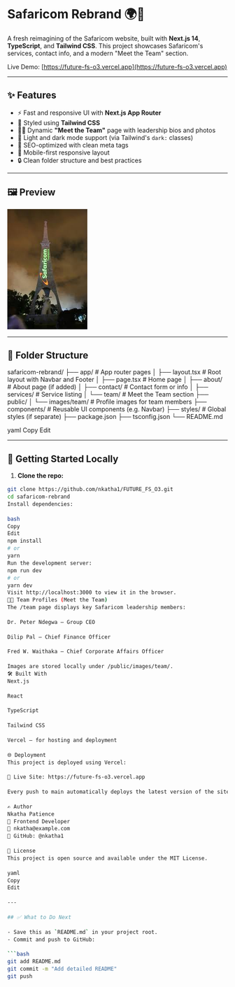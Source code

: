 # Safaricom Rebrand 🌍📱

A fresh reimagining of the Safaricom website, built with **Next.js 14**, **TypeScript**, and **Tailwind CSS**. This project showcases Safaricom's services, contact info, and a modern "Meet the Team" section.

Live Demo: [https://future-fs-o3.vercel.app](https://future-fs-o3.vercel.app)

---

## ✨ Features

- ⚡ Fast and responsive UI with **Next.js App Router**
- 🎨 Styled using **Tailwind CSS**
- 👨‍💼 Dynamic **"Meet the Team"** page with leadership bios and photos
- 🌙 Light and dark mode support (via Tailwind's `dark:` classes)
- 🔗 SEO-optimized with clean meta tags
- 📱 Mobile-first responsive layout
- 🔒 Clean folder structure and best practices

---

## 🖼 Preview

![Homepage Preview](public/hero.jpg)

---

## 📁 Folder Structure

safaricom-rebrand/
├── app/ # App router pages
│ ├── layout.tsx # Root layout with Navbar and Footer
│ ├── page.tsx # Home page
│ ├── about/ # About page (if added)
│ ├── contact/ # Contact form or info
│ ├── services/ # Service listing
│ └── team/ # Meet the Team section
├── public/
│ └── images/team/ # Profile images for team members
├── components/ # Reusable UI components (e.g. Navbar)
├── styles/ # Global styles (if separate)
├── package.json
├── tsconfig.json
└── README.md

yaml
Copy
Edit

---

## 🚀 Getting Started Locally

1. **Clone the repo:**

```bash
git clone https://github.com/nkatha1/FUTURE_FS_O3.git
cd safaricom-rebrand
Install dependencies:

bash
Copy
Edit
npm install
# or
yarn
Run the development server:
npm run dev
# or
yarn dev
Visit http://localhost:3000 to view it in the browser.
🧑‍💼 Team Profiles (Meet the Team)
The /team page displays key Safaricom leadership members:

Dr. Peter Ndegwa — Group CEO

Dilip Pal — Chief Finance Officer

Fred W. Waithaka — Chief Corporate Affairs Officer

Images are stored locally under /public/images/team/.
🛠️ Built With
Next.js

React

TypeScript

Tailwind CSS

Vercel — for hosting and deployment

🌐 Deployment
This project is deployed using Vercel:

🔗 Live Site: https://future-fs-o3.vercel.app

Every push to main automatically deploys the latest version of the site.

✍️ Author
Nkatha Patience
💼 Frontend Developer
📧 nkatha@example.com
🔗 GitHub: @nkatha1

📄 License
This project is open source and available under the MIT License.

yaml
Copy
Edit

---

## ✅ What to Do Next

- Save this as `README.md` in your project root.
- Commit and push to GitHub:

```bash
git add README.md
git commit -m "Add detailed README"
git push

